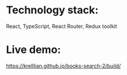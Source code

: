 # Technology stack:
React, TypeScript, React Router, Redux toolkit
# Live demo:
https://krelllian.github.io/books-search-2/build/
